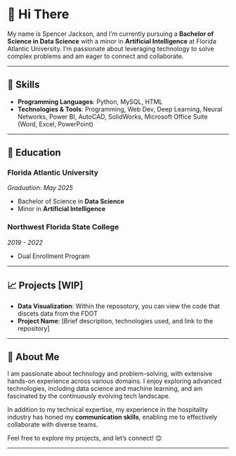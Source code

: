 # 👋 Hi There  

 My name is Spencer Jackson, and I’m currently pursuing a **Bachelor of Science in Data Science** with a minor in **Artificial Intelligence** at Florida Atlantic University. I’m passionate about leveraging technology to solve complex problems and am eager to connect and collaborate.


---

## 🔧  Skills  

- **Programming Languages**: Python, MySQL, HTML
- **Technologies & Tools**: Programming, Web Dev, Deep Learning, Neural Networks, Power BI, AutoCAD, SolidWorks, Microsoft Office Suite (Word, Excel, PowerPoint)  

---

## 🏫 Education  

### **Florida Atlantic University**  
*Graduation: May 2025*  
- Bachelor of Science in **Data Science**  
- Minor in **Artificial Intelligence**  

### **Northwest Florida State College**  
*2019 - 2022*  
- Dual Enrollment Program 

---

## 📈 Projects [WIP]  

- **Data Visualization**: Within the reposotory, you can view the code that discets data from the FDOT
- **Project Name**: [Brief description, technologies used, and link to the repository]  

---

## 📖 About Me  

I am passionate about technology and problem-solving, with extensive hands-on experience across various domains. I enjoy exploring advanced technologies, including data science and machine learning, and am fascinated by the continuously evolving tech landscape.  

In addition to my technical expertise, my experience in the hospitality industry has honed my **communication skills**, enabling me to effectively collaborate with diverse teams.  

Feel free to explore my projects, and let’s connect! 😊  

---
